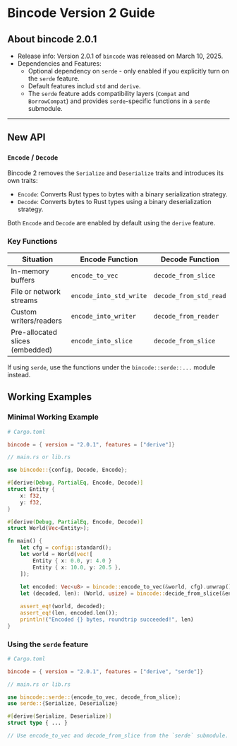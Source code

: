 # Bincode Version 2 Guide

## About bincode 2.0.1

- Release info: Version 2.0.1 of `bincode` was released on March 10, 2025.
- Dependencies and Features:
  - Optional dependency on `serde` - only enabled if you explicitly turn on the `serde` feature.
  - Default features includ `std` and `derive`.
  - The `serde` feature adds compatibility layers (`Compat` and `BorrowCompat`) and provides
  `serde`-specific functions in a `serde` submodule.

---

## New API

### `Encode` / `Decode`

Bincode 2 removes the `Serialize` and `Deserialize` traits and introduces its own traits:

- `Encode`: Converts Rust types to bytes with a binary serialization strategy.
- `Decode`: Converts bytes to Rust types using a binary deserialization strategy.

Both `Encode` and `Decode` are enabled by default using the `derive` feature.

### Key Functions

**Situation**                   | **Encode Function**     | **Decode Function**    |
--------------------------------|-------------------------|------------------------|
In-memory buffers               | `encode_to_vec`         | `decode_from_slice`    |
File or network streams         | `encode_into_std_write` | `decode_from_std_read` |
Custom writers/readers          | `encode_into_writer`    | `decode_from_reader`   |
Pre-allocated slices (embedded) | `encode_into_slice`     | `decode_from_slice`    |

If using `serde`, use the functions under the `bincode::serde::...` module instead.

## Working Examples

### Minimal Working Example

```Toml
# Cargo.toml

bincode = { version = "2.0.1", features = ["derive"]}
```

```Rust
// main.rs or lib.rs

use bincode::{config, Decode, Encode};

#[derive(Debug, PartialEq, Encode, Decode)]
struct Entity {
    x: f32,
    y: f32,
}

#[derive(Debug, PartialEq, Encode, Decode)]
struct World(Vec<Entity>);

fn main() {
    let cfg = config::standard();
    let world = World(vec![
        Entity { x: 0.0, y: 4.0 }
        Entity { x: 10.0, y: 20.5 },
    ]);
    
    let encoded: Vec<u8> = bincode::encode_to_vec(&world, cfg).unwrap();
    let (decoded, len): (World, usize) = bincode::decide_from_slice(&encoded, cfg).unwrap();

    assert_eq!(world, decoded);
    assert_eq!(len, encoded.len());
    println!("Encoded {} bytes, roundtrip succeeded!", len)
}
```

### Using the `serde` feature

```Toml
# Cargo.toml

bincode = { version = "2.0.1", features = ["derive", "serde"]}
```

```Rust
// main.rs or lib.rs

use bincode::serde::{encode_to_vec, decode_from_slice};
use serde::{Serialize, Deserialize}

#[derive(Serialize, Deserialize)]
struct type { ... }

// Use encode_to_vec and decode_from_slice from the `serde` submodule.
```
